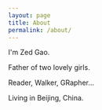 ```yaml
---
layout: page
title: About
permalink: /about/
---
```


I'm Zed Gao.

Father of two lovely girls.

Reader, Walker, GRapher...

Living in Beijing, China.
